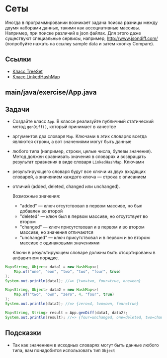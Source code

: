# Сеты

Иногда в программировании возникает задача поиска разницы между двумя наборами данных, такими как ассоциативные массивы. Например, при поиске различий в json файлах. Для этого даже существуют специальные сервисы, например, http://www.jsondiff.com/ (попробуйте нажать на ссылку sample data и затем кнопку Compare).

## Ссылки

* [Класс TreeSet](https://docs.oracle.com/en/java/javase/11/docs/api/java.base/java/util/TreeSet.html)
* [Класс LinkedHashMap](https://docs.oracle.com/en/java/javase/11/docs/api/java.base/java/util/LinkedHashMap.html)

## main/java/exercise/App.java

## Задачи

* Создайте класс `App`. В классе реализуйте публичный статический метод `genDiff()`, который принимает в качестве 
* аргументов два словаря `Map`. Ключами в этих словарях всегда являются строки, а вот значениями могут быть данные 
* любого типа (например, строки, целые числа, булевы значения).
Метод должен сравнивать значения в словарях и возвращать результат сравнения в виде словаря `LinkedHashMap`. Ключами 
* результирующего словаря будут все ключи из двух входящих словарей, а значением каждого ключа — строка с описанием 
* отличий (added, deleted, changed или unchanged).

  Возможные значения:

  * "added" — ключ отсутствовал в первом массиве, но был добавлен во второй
  * "deleted" — ключ был в первом массиве, но отсутствует во втором
  * "changed" — ключ присутствовал и в первом и во втором массиве, но значения отличаются
  * "unchanged" — ключ присутствовал и в первом и во втором массиве с одинаковыми значениями

  Ключи в результирующем словаре должны быть отсортированы в алфавитном порядке.

```java
Map<String, Object> data1 = new HashMap<>(
    Map.of("one", "eon", "two", "two", "four", true)
);
System.out.println(data1); //=> {two=two, four=true, one=eon}

Map<String, Object> data2 = new HashMap<>(
    Map.of("two", "own", "zero", 4, "four", true)
);
System.out.println(data2); //=> {zero=4, two=own, four=true}

Map<String, String> result = App.genDiff(data1, data2);
System.out.println(result); //=> {four=unchanged, one=deleted, two=changed, zero=added}
```

## Подсказки

* Так как значением в исходных словарях могут быть данные любого типа, вам понадобится использовать тип `Object`
